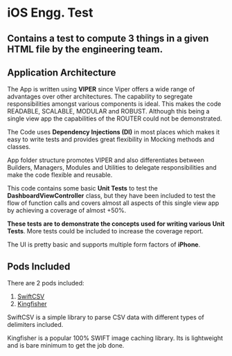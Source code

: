 
#  ****iOS Engg. Test****

  

## Contains a test to compute 3 things in a given HTML file by the engineering team.  

## **Application Architecture**

  

The App is written using **VIPER**  since Viper offers a wide range of advantages over other architectures. The capability to segregate responsibilities amongst various components is ideal. This makes the code READABLE, SCALABLE, MODULAR and ROBUST. Although this being a single view app the capabilities of the ROUTER could not be demonstrated.

The Code uses ****Dependency Injections (DI)**** in most places which makes it easy to write tests and provides great flexibility in Mocking methods and classes.

App folder structure promotes VIPER and also differentiates between Builders, Managers, Modules and Utilities to delegate responsibilities and make the code flexible and reusable.

This code contains some basic ****Unit Tests**** to test the __DashboardViewController__ class, but they have been included to test the flow of function calls and covers almost all aspects of this single view app by achieving a coverage of almost +50%.

__These tests are to demonstrate the concepts used for writing various Unit Tests__. More tests could be included to increase the coverage report.

The UI is pretty basic and supports multiple form factors of ****iPhone****.  

## ****Pods Included****

  There are 2 pods included:

 1. [SwiftCSV](https://github.com/swiftcsv/SwiftCSV)
 2. [Kingfisher](https://github.com/onevcat/Kingfisher)

SwiftCSV is a simple library to parse CSV data with different types of delimiters included.

Kingfisher is a popular 100% SWIFT image caching library. Its is lightweight and is bare minimum to get the job done.
